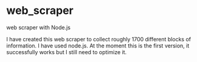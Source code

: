 # web_scraper
web scraper with Node.js


I have created this web scraper to collect roughly 1700 different blocks of information.
I have used node.js.
At the moment this is the first version, it successfully works but I still need to optimize it.
